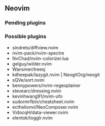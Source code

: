 ## Neovim

### Pending plugins

### Possible plugins
- sindrets/diffview.nvim
- nvim-pack/nvim-spectre
- NvChad/nvim-colorizer.lua
- gelguy/wilder.nvim
- Wansmer/treesj
- kdheepak/lazygit.nvim | NeogitOrg/neogit
- sQVe/sort.nvim
- bennypowers/nvim-regexplainer
- stevearc/dressing.nvim
- kevinhwang91/nvim-ufo
- sudormrfbin/cheatsheet.nvim
- ecthelionvi/NeoComposer.nvim
- VidocqH/data-viewer.nvim
- elentok/togglr.nvim

